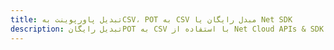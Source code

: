 ---title: تبدیل پاورپوینت بهCSV، POT به CSV مبدل رایگان یا Net SDKdescription: تبدیل رایگانPOT به CSV با استفاده از Net Cloud APIs & SDK. همچنین اسناد Microsoft PowerPoint را در Cloud ایجاد، ویرایش و رندر کنید.---